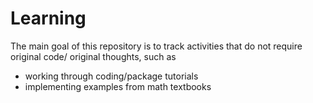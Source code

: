 # Learning
The main goal of this repository is to track activities that do not require original code/ original thoughts, such as
* working through coding/package tutorials
* implementing examples from math textbooks
